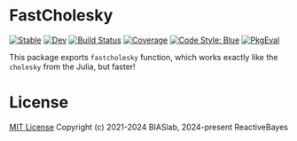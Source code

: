 # FastCholesky

[![Stable](https://img.shields.io/badge/docs-stable-blue.svg)](https://reactivebayes.github.io/FastCholesky.jl/stable/)
[![Dev](https://img.shields.io/badge/docs-dev-blue.svg)](https://reactivebayes.github.io/FastCholesky.jl/dev/)
[![Build Status](https://github.com/reactivebayes/FastCholesky.jl/actions/workflows/CI.yml/badge.svg?branch=main)](https://github.com/reactivebayes/FastCholesky.jl/actions/workflows/CI.yml?query=branch%3Amain)
[![Coverage](https://codecov.io/gh/reactivebayes/FastCholesky.jl/branch/main/graph/badge.svg)](https://codecov.io/gh/reactivebayes/FastCholesky.jl)
[![Code Style: Blue](https://img.shields.io/badge/code%20style-blue-4495d1.svg)](https://github.com/invenia/BlueStyle)
[![PkgEval](https://JuliaCI.github.io/NanosoldierReports/pkgeval_badges/F/FastCholesky.svg)](https://JuliaCI.github.io/NanosoldierReports/pkgeval_badges/F/FastCholesky.html)

This package exports `fastcholesky` function, which works exactly like the `cholesky` from the Julia, but faster!


# License

[MIT License](LICENSE) Copyright (c) 2021-2024 BIASlab, 2024-present ReactiveBayes

